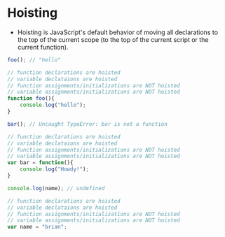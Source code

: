 # Hoisting

- Hoisting is JavaScript's default behavior of moving all declarations to the top of the current scope (to the top of the current script or the current function).


```javascript
foo(); // "hello"

// function declarations are hoisted
// variable declataions are hoisted
// function assignments/initializations are NOT hoisted
// variable assignments/initializations are NOT hoisted
function foo(){
	console.log("hello");
}
```

```javascript
bar(); // Uncaught TypeError: bar is not a function

// function declarations are hoisted
// variable declataions are hoisted
// function assignments/initializations are NOT hoisted
// variable assignments/initializations are NOT hoisted
var bar = function(){
	console.log("Howdy!");
}
```

```javascript
console.log(name); // undefined

// function declarations are hoisted
// variable declataions are hoisted
// function assignments/initializations are NOT hoisted
// variable assignments/initializations are NOT hoisted
var name = "brian";
```

